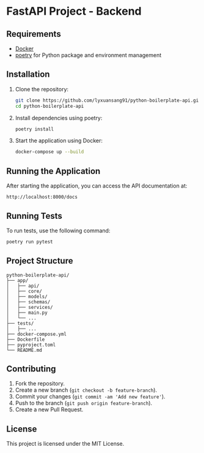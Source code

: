 # FastAPI Project - Backend

## Requirements

* [Docker](https://www.docker.com/)
* [poetry](https://python-poetry.org/) for Python package and environment management

## Installation

1. Clone the repository:
    ```sh
    git clone https://github.com/lyxuansang91/python-boilerplate-api.git
    cd python-boilerplate-api
    ```

2. Install dependencies using poetry:
    ```sh
    poetry install
    ```

3. Start the application using Docker:
    ```sh
    docker-compose up --build
    ```

## Running the Application

After starting the application, you can access the API documentation at:
```
http://localhost:8000/docs
```

## Running Tests

To run tests, use the following command:
```sh
poetry run pytest
```

## Project Structure

```
python-boilerplate-api/
├── app/
│   ├── api/
│   ├── core/
│   ├── models/
│   ├── schemas/
│   ├── services/
│   ├── main.py
│   └── ...
├── tests/
│   ├── ...
├── docker-compose.yml
├── Dockerfile
├── pyproject.toml
└── README.md
```

## Contributing

1. Fork the repository.
2. Create a new branch (`git checkout -b feature-branch`).
3. Commit your changes (`git commit -am 'Add new feature'`).
4. Push to the branch (`git push origin feature-branch`).
5. Create a new Pull Request.

## License

This project is licensed under the MIT License.

